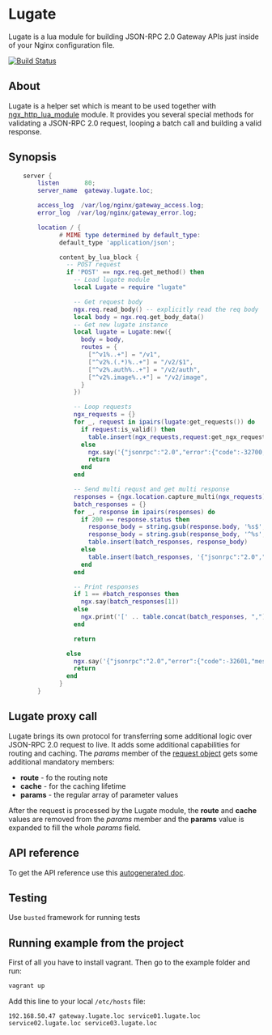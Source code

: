 # Lugate
Lugate is a lua module for building JSON-RPC 2.0 Gateway APIs just inside of your Nginx configuration file.

[![Build Status](https://travis-ci.org/zinovyev/lugate.svg?branch=master)](https://travis-ci.org/zinovyev/lugate)

## About
Lugate is a helper set which is meant to be used together with [ngx\_http\_lua\_module](https://github.com/openresty/lua-nginx-module) module.
It provides you several special methods for validating a JSON-RPC 2.0 request, looping a batch call and building a
valid response.

## Synopsis
```lua
    server {
        listen       80;
        server_name  gateway.lugate.loc;

        access_log  /var/log/nginx/gateway_access.log;
        error_log  /var/log/nginx/gateway_error.log;

        location / {
              # MIME type determined by default_type:
              default_type 'application/json';

              content_by_lua_block {
                -- POST request
                if 'POST' == ngx.req.get_method() then
                  -- Load lugate module
                  local Lugate = require "lugate"

                  -- Get request body
                  ngx.req.read_body() -- explicitly read the req body
                  local body = ngx.req.get_body_data()
                  -- Get new lugate instance
                  local lugate = Lugate:new({
                    body = body,
                    routes = {
                      ["^v1%..+"] = "/v1",
                      ["^v2%.(.*)%..+"] = "/v2/$1",
                      ["^v2%.auth%..+"] = "/v2/auth",
                      ["^v2%.image%..+"] = "/v2/image",
                    }
                  })

                  -- Loop requests
                  ngx_requests = {}
                  for _, request in ipairs(lugate:get_requests()) do
                    if request:is_valid() then
                      table.insert(ngx_requests,request:get_ngx_request())
                    else
                      ngx.say('{"jsonrpc":"2.0","error":{"code":-32700,"message":"Invalid JSON was received by the server.An error occurred on the server while parsing the JSON text.","data":[]},"id":null}')
                      return
                    end
                  end

                  -- Send multi requst and get multi response
                  responses = {ngx.location.capture_multi(ngx_requests)}
                  batch_responses = {}
                  for _, response in ipairs(responses) do
                    if 200 == response.status then
                      response_body = string.gsub(response.body, '%s$', '')
                      response_body = string.gsub(response_body, '^%s', '')
                      table.insert(batch_responses, response_body)
                    else
                      table.insert(batch_responses, '{"jsonrpc":"2.0","error":{"code":-32603,"message":"Internal JSON-RPC error.","data":[]},"id":null}')
                    end
                  end

                  -- Print responses
                  if 1 == #batch_responses then
                    ngx.say(batch_responses[1])
                  else
                    ngx.print('[' .. table.concat(batch_responses, ",") .. ']')
                  end

                  return

                else
                  ngx.say('{"jsonrpc":"2.0","error":{"code":-32601,"message":"Only POST requests are allowed","data":[]},"id":null}')
                  return
                end
              }
        }
```

## Lugate proxy call
Lugate brings its own protocol for transferring some additional logic over JSON-RPC 2.0 request to live. It adds
some additional capabilities for routing and caching.
The *params* member of the [request object](http://www.jsonrpc.org/specification#request_object) gets some additional mandatory members:

* **route** - fo the routing note
* **cache** - for the caching lifetime
* **params** - the regular array of parameter values

After the request is processed by the Lugate module, the **route** and **cache** values are removed from the
*params* member and the **params** value is expanded to fill the whole *params* field.

## API reference
To get the API reference use this [autogenerated doc](http://zinovyev.github.io/lugate).

## Testing
Use `busted` framework for running tests

## Running example from the project
First of all you have to install vagrant. Then go to the example folder and run:
```bash
vagrant up
```
Add this line to your local `/etc/hosts` file:
```
192.168.50.47 gateway.lugate.loc service01.lugate.loc service02.lugate.loc service03.lugate.loc
```
